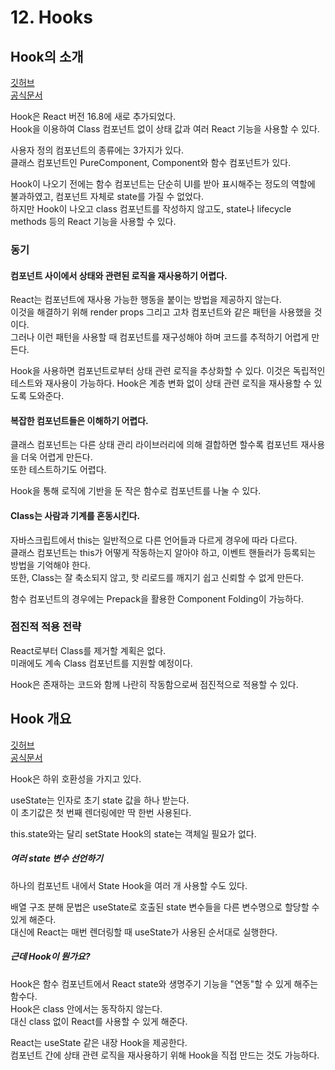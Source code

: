 # 12. Hooks

## Hook의 소개

[깃허브](https://github.com/sangheon-kim/React-docs-analyze/blob/master/src/Pages/10.Hooks/10-1.Hooks_01/README.md)  
[공식문서](https://ko.reactjs.org/docs/hooks-intro.html)

Hook은 React 버전 16.8에 새로 추가되었다.  
Hook을 이용하여 Class 컴포넌트 없이 상태 값과 여러 React 기능을 사용할 수 있다.

사용자 정의 컴포넌트의 종류에는 3가지가 있다.  
클래스 컴포넌트인 PureComponent, Component와 함수 컴포넌트가 있다.

Hook이 나오기 전에는 함수 컴포넌트는 단순히 UI를 받아 표시해주는 정도의 역할에 불과하였고, 컴포넌트 자체로 state를 가질 수 없었다.  
하지만 Hook이 나오고 class 컴포넌트를 작성하지 않고도, state나 lifecycle methods 등의 React 기능을 사용할 수 있다.

### 동기

#### 컴포넌트 사이에서 상태와 관련된 로직을 재사용하기 어렵다.

React는 컴포넌트에 재사용 가능한 행동을 붙이는 방법을 제공하지 않는다.  
이것을 해결하기 위해 render props 그리고 고차 컴포넌트와 같은 패턴을 사용했을 것이다.  
그러나 이런 패턴을 사용할 때 컴포넌트를 재구성해야 하며 코드를 추적하기 어렵게 만든다.

Hook을 사용하면 컴포넌트로부터 상태 관련 로직을 추상화할 수 있다.
이것은 독립적인 테스트와 재사용이 가능하다.
Hook은 계층 변화 없이 상태 관련 로직을 재사용할 수 있도록 도와준다.

#### 복잡한 컴포넌트들은 이해하기 어렵다.

클래스 컴포넌트는 다른 상태 관리 라이브러리에 의해 결합하면 할수록 컴포넌트 재사용을 더욱 어렵게 만든다.  
또한 테스트하기도 어렵다.

Hook을 통해 로직에 기반을 둔 작은 함수로 컴포넌트를 나눌 수 있다.

#### Class는 사람과 기계를 혼동시킨다.

자바스크립트에서 this는 일반적으로 다른 언어들과 다르게 경우에 따라 다르다.  
클래스 컴포넌트는 this가 어떻게 작동하는지 알아야 하고, 이벤트 핸들러가 등록되는 방법을 기억해야 한다.  
또한, Class는 잘 축소되지 않고, 핫 리로드를 깨지기 쉽고 신뢰할 수 없게 만든다.

함수 컴포넌트의 경우에는 Prepack을 활용한 Component Folding이 가능하다.

### 점진적 적용 전략

React로부터 Class를 제거할 계획은 없다.  
미래에도 계속 Class 컴포넌트를 지원할 예정이다.

Hook은 존재하는 코드와 함께 나란히 작동함으로써 점진적으로 적용할 수 있다.

## Hook 개요

[깃허브](https://github.com/sangheon-kim/React-docs-analyze/blob/master/src/Pages/10.Hooks/10-2.Hooks_02/README.md)  
[공식문서](https://ko.reactjs.org/docs/hooks-overview.html)

Hook은 하위 호환성을 가지고 있다.

useState는 인자로 초기 state 값을 하나 받는다.  
이 초기값은 첫 번째 렌더링에만 딱 한번 사용된다.

this.state와는 달리 setState Hook의 state는 객체일 필요가 없다.

##### 여러 state 변수 선언하기

하나의 컴포넌트 내에서 State Hook을 여러 개 사용할 수도 있다.

배열 구조 분해 문법은 useState로 호출된 state 변수들을 다른 변수명으로 할당할 수 있게 해준다.  
대신에 React는 매번 렌더링할 때 useState가 사용된 순서대로 실행한다.

##### 근데 Hook이 뭔가요?

Hook은 함수 컴포넌트에서 React state와 생명주기 기능을 "연동"할 수 있게 해주는 함수다.  
Hook은 class 안에서는 동작하지 않는다.  
대신 class 없이 React를 사용할 수 있게 해준다.

React는 useState 같은 내장 Hook을 제공한다.  
컴포넌트 간에 상태 관련 로직을 재사용하기 위해 Hook을 직접 만드는 것도 가능하다.

